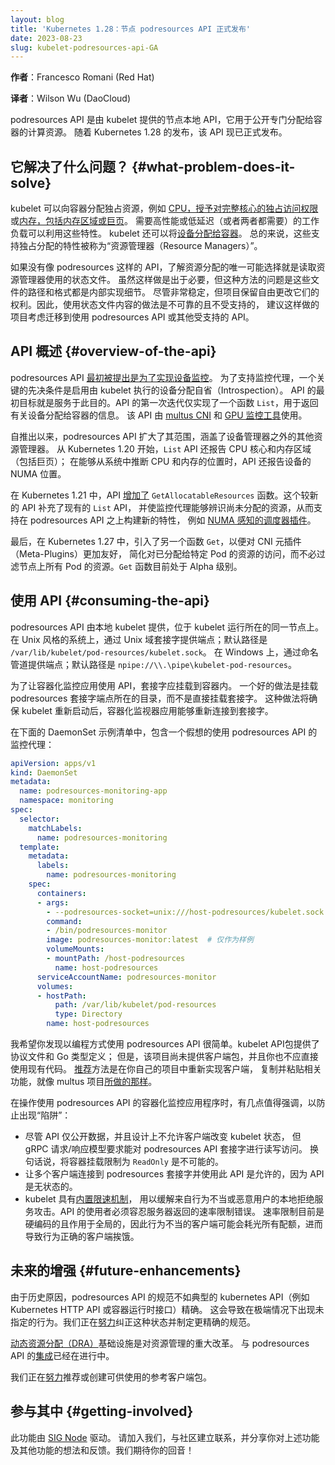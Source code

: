 ```yaml
---
layout: blog
title: 'Kubernetes 1.28：节点 podresources API 正式发布'
date: 2023-08-23
slug: kubelet-podresources-api-GA
---
```

<!--
layout: blog
title: 'Kubernetes 1.28: Node podresources API Graduates to GA'
date: 2023-08-23
slug: kubelet-podresources-api-GA
-->

<!--
**Author:**
Francesco Romani (Red Hat)
-->
**作者**：Francesco Romani (Red Hat)

**译者**：Wilson Wu (DaoCloud)

<!--
The podresources API is an API served by the kubelet locally on the node, which exposes the compute resources exclusively allocated to containers. With the release of Kubernetes 1.28, that API is now Generally Available.
-->
podresources API 是由 kubelet 提供的节点本地 API，它用于公开专门分配给容器的计算资源。
随着 Kubernetes 1.28 的发布，该 API 现已正式发布。

<!--
## What problem does it solve?
-->
## 它解决了什么问题？ {#what-problem-does-it-solve}

<!--
The kubelet can allocate exclusive resources to containers, like [CPUs, granting exclusive access to full cores](https://kubernetes.io/docs/tasks/administer-cluster/cpu-management-policies/) or [memory, either regions or hugepages](https://kubernetes.io/docs/tasks/administer-cluster/memory-manager/). Workloads which require high performance, or low latency (or both) leverage these features. The kubelet also can assign [devices to containers](https://kubernetes.io/docs/concepts/extend-kubernetes/compute-storage-net/device-plugins/). Collectively, these features which enable exclusive assignments are known as "resource managers".
-->
kubelet 可以向容器分配独占资源，例如
[CPU，授予对完整核心的独占访问权限](/zh-cn/docs/tasks/administer-cluster/cpu-management-policies/)或[内存，包括内存区域或巨页](/zh-cn/docs/tasks/administer-cluster/memory-manager/)。
需要高性能或低延迟（或者两者都需要）的工作负载可以利用这些特性。
kubelet 还可以将[设备分配给容器](/zh-cn/docs/concepts/extend-kubernetes/compute-storage-net/device-plugins/)。
总的来说，这些支持独占分配的特性被称为“资源管理器（Resource Managers）”。

<!--
Without an API like podresources, the only possible option to learn about resource assignment was to read the state files the resource managers use. While done out of necessity, the problem with this approach is the path and the format of these file are both internal implementation details. Albeit very stable, the project reserves the right to change them freely. Consuming the content of the state files is thus fragile and unsupported, and projects doing this are recommended to consider moving to podresources API or to other supported APIs.
-->
如果没有像 podresources 这样的 API，了解资源分配的唯一可能选择就是读取资源管理器使用的状态文件。
虽然这样做是出于必要，但这种方法的问题是这些文件的路径和格式都是内部实现细节。
尽管非常稳定，但项目保留自由更改它们的权利。因此，使用状态文件内容的做法是不可靠的且不受支持的，
建议这样做的项目考虑迁移到使用 podresources API 或其他受支持的 API。

<!--
## Overview of the API
-->
## API 概述 {#overview-of-the-api}

<!--
The podresources API was [initially proposed to enable device monitoring](https://kubernetes.io/docs/concepts/extend-kubernetes/compute-storage-net/device-plugins/#monitoring-device-plugin-resources). In order to enable monitoring agents, a key prerequisite is to enable introspection of device assignment, which is performed by the kubelet. Serving this purpose was the initial goal of the API. The first iteration of the API only had a single function implemented, `List`, to return information about the assignment of devices to containers. The API is used by [multus CNI](https://github.com/k8snetworkplumbingwg/multus-cni) and by [GPU monitoring tools](https://github.com/NVIDIA/dcgm-exporter).
-->
podresources API [最初被提出是为了实现设备监控](/zh-cn/docs/concepts/extend-kubernetes/compute-storage-net/device-plugins/#monitoring-device-plugin-resources)。
为了支持监控代理，一个关键的先决条件是启用由 kubelet 执行的设备分配自省（Introspection）。
API 的最初目标就是服务于此目的。API 的第一次迭代仅实现了一个函数 `List`，用于返回有关设备分配给容器的信息。
该 API 由 [multus CNI](https://github.com/k8snetworkplumbingwg/multus-cni)
和 [GPU 监控工具](https://github.com/NVIDIA/dcgm-exporter)使用。

<!--
Since its inception, the podresources API increased its scope to cover other resource managers than device manager. Starting from Kubernetes 1.20, the `List` API reports also CPU cores and memory regions (including hugepages); the API also reports the NUMA locality of the devices, while the locality of CPUs and memory can be inferred from the system.
-->
自推出以来，podresources API 扩大了其范围，涵盖了设备管理器之外的其他资源管理器。
从 Kubernetes 1.20 开始，`List` API 还报告 CPU 核心和内存区域（包括巨页）；
在能够从系统中推断 CPU 和内存的位置时，API 还报告设备的 NUMA 位置。

<!--
In Kubernetes 1.21, the API [gained](https://github.com/kubernetes/enhancements/blob/master/keps/sig-node/2403-pod-resources-allocatable-resources/README.md) the `GetAllocatableResources` function. This newer API complements the existing `List` API and enables monitoring agents to determine the unallocated resources, thus enabling new features built on top of the podresources API like a [NUMA-aware scheduler plugin](https://github.com/kubernetes-sigs/scheduler-plugins/blob/master/pkg/noderesourcetopology/README.md).
-->
在 Kubernetes 1.21 中，API [增加了](https://github.com/kubernetes/enhancements/blob/master/keps/sig-node/2403-pod-resources-allocatable-resources/README.md)
`GetAllocatableResources` 函数。这个较新的 API 补充了现有的 `List` API，
并使监控代理能够辨识尚未分配的资源，从而支持在 podresources API 之上构建新的特性，
例如 [NUMA 感知的调度器插件](https://github.com/kubernetes-sigs/scheduler-plugins/blob/master/pkg/noderesourcetopology/README.md)。

<!--
Finally, in Kubernetes 1.27, another function, `Get` was introduced to be more friendly with CNI meta-plugins, to make it simpler to access resources allocated to a specific pod, rather than having to filter through resources for all pods on the node. The `Get` function is currently alpha level.
-->
最后，在 Kubernetes 1.27 中，引入了另一个函数 `Get`，以便对 CNI 元插件（Meta-Plugins）更加友好，
简化对已分配给特定 Pod 的资源的访问，而不必过滤节点上所有 Pod 的资源。`Get` 函数目前处于 Alpha 级别。

<!--
## Consuming the API
-->
## 使用 API {#consuming-the-api}

<!--
The podresources API is served by the kubelet locally, on the same node on which is running. On unix flavors, the endpoint is served over a unix domain socket; the default path is `/var/lib/kubelet/pod-resources/kubelet.sock`. On windows, the endpoint is served over a named pipe; the default path is `npipe://\\.\pipe\kubelet-pod-resources`.
-->
podresources API 由本地 kubelet 提供，位于 kubelet 运行所在的同一节点上。
在 Unix 风格的系统上，通过 Unix 域套接字提供端点；默认路径是 `/var/lib/kubelet/pod-resources/kubelet.sock`。
在 Windows 上，通过命名管道提供端点；默认路径是 `npipe://\\.\pipe\kubelet-pod-resources`。

<!--
In order for the containerized monitoring application consume the API, the socket should be mounted inside the container. A good practice is to mount the directory on which the podresources socket endpoint sits rather than the socket directly. This will ensure that after a kubelet restart, the containerized monitor application will be able to re-connect to the socket.
-->
为了让容器化监控应用使用 API，套接字应挂载到容器内。
一个好的做法是挂载 podresources 套接字端点所在的目录，而不是直接挂载套接字。
这种做法将确保 kubelet 重新启动后，容器化监视器应用能够重新连接到套接字。

<!--
An example manifest for a hypothetical monitoring agent consuming the podresources API and deployed as a DaemonSet could look like:
-->
在下面的 DaemonSet 示例清单中，包含一个假想的使用 podresources API 的监控代理：

<!--
```yaml
apiVersion: apps/v1
kind: DaemonSet
metadata:
  name: podresources-monitoring-app
  namespace: monitoring
spec:
  selector:
    matchLabels:
      name: podresources-monitoring
  template:
    metadata:
      labels:
        name: podresources-monitoring
    spec:
      containers:
      - args:
        - --podresources-socket=unix:///host-podresources/kubelet.sock
        command:
        - /bin/podresources-monitor
        image: podresources-monitor:latest  # just for an example
        volumeMounts:
        - mountPath: /host-podresources
          name: host-podresources
      serviceAccountName: podresources-monitor
      volumes:
      - hostPath:
          path: /var/lib/kubelet/pod-resources
          type: Directory
        name: host-podresources
```
-->
```yaml
apiVersion: apps/v1
kind: DaemonSet
metadata:
  name: podresources-monitoring-app
  namespace: monitoring
spec:
  selector:
    matchLabels:
      name: podresources-monitoring
  template:
    metadata:
      labels:
        name: podresources-monitoring
    spec:
      containers:
      - args:
        - --podresources-socket=unix:///host-podresources/kubelet.sock
        command:
        - /bin/podresources-monitor
        image: podresources-monitor:latest  # 仅作为样例
        volumeMounts:
        - mountPath: /host-podresources
          name: host-podresources
      serviceAccountName: podresources-monitor
      volumes:
      - hostPath:
          path: /var/lib/kubelet/pod-resources
          type: Directory
        name: host-podresources
```

<!--
I hope you find it straightforward to consume the podresources API  programmatically. The kubelet API package provides the protocol file and the go type definitions; however, a client package is not yet available from the project, and the existing code should not be used directly. The [recommended](https://github.com/kubernetes/kubernetes/blob/v1.28.0-rc.0/pkg/kubelet/apis/podresources/client.go#L32) approach is to reimplement the client in your projects, copying and pasting the related functions like for example the multus project is [doing](https://github.com/k8snetworkplumbingwg/multus-cni/blob/v4.0.2/pkg/kubeletclient/kubeletclient.go).
-->
我希望你发现以编程方式使用 podresources API 很简单。kubelet API包提供了协议文件和 Go 类型定义；
但是，该项目尚未提供客户端包，并且你也不应直接使用现有代码。
[推荐](https://github.com/kubernetes/kubernetes/blob/v1.28.0-rc.0/pkg/kubelet/apis/podresources/client.go#L32)方法是在你自己的项目中重新实现客户端，
复制并粘贴相关功能，就像 multus 项目[所做的那样](https://github.com/k8snetworkplumbingwg/multus-cni/blob/v4.0.2/pkg/kubeletclient/kubeletclient.go)。

<!--
When operating the containerized monitoring application consuming the podresources API, few points are worth highlighting to prevent "gotcha" moments:
-->
在操作使用 podresources API 的容器化监控应用程序时，有几点值得强调，以防止出现“陷阱”：

<!--
- Even though the API only exposes data, and doesn't allow by design clients to mutate the kubelet state, the gRPC request/response model requires read-write access to the podresources API socket. In other words, it is not possible to limit the container mount to `ReadOnly`.
- Multiple clients are allowed to connect to the podresources socket and consume the API, since it is stateless.
- The kubelet has [built-in rate limits](https://github.com/kubernetes/kubernetes/pull/116459) to mitigate local Denial of Service attacks from misbehaving or malicious consumers. The consumers of the API must tolerate rate limit errors returned by the server. The rate limit is currently hardcoded and global, so misbehaving clients can consume all the quota and potentially starve correctly behaving clients.
-->
- 尽管 API 仅公开数据，并且设计上不允许客户端改变 kubelet 状态，
  但 gRPC 请求/响应模型要求能对 podresources API 套接字进行读写访问。
  换句话说，将容器挂载限制为 `ReadOnly` 是不可能的。
- 让多个客户端连接到 podresources 套接字并使用此 API 是允许的，因为 API 是无状态的。
- kubelet 具有[内置限速机制](https://github.com/kubernetes/kubernetes/pull/116459)，
  用以缓解来自行为不当或恶意用户的本地拒绝服务攻击。API 的使用者必须容忍服务器返回的速率限制错误。
  速率限制目前是硬编码的且作用于全局的，因此行为不当的客户端可能会耗光所有配额，进而导致行为正确的客户端挨饿。

<!--
## Future enhancements
-->
## 未来的增强 {#future-enhancements}

<!--
For historical reasons, the podresources API has a less precise specification than typical kubernetes APIs (such as the Kubernetes HTTP API, or the container runtime interface). This leads to unspecified behavior in corner cases. An [effort](https://issues.k8s.io/119423) is ongoing to rectify this state and to have a more precise specification.
-->
由于历史原因，podresources API 的规范不如典型的 kubernetes API（例如 Kubernetes HTTP API 或容器运行时接口）精确。
这会导致在极端情况下出现未指定的行为。我们正在[努力](https://issues.k8s.io/119423)纠正这种状态并制定更精确的规范。

<!--
The [Dynamic Resource Allocation (DRA)](https://github.com/kubernetes/enhancements/tree/master/keps/sig-node/3063-dynamic-resource-allocation) infrastructure is a major overhaul of the resource management. The [integration](https://github.com/kubernetes/enhancements/tree/master/keps/sig-node/3695-pod-resources-for-dra) with the podresources API is already ongoing.
-->
[动态资源分配（DRA）](https://github.com/kubernetes/enhancements/tree/master/keps/sig-node/3063-dynamic-resource-allocation)基础设施是对资源管理的重大改革。
与 podresources API 的[集成](https://github.com/kubernetes/enhancements/tree/master/keps/sig-node/3695-pod-resources-for-dra)已经在进行中。

<!--
An [effort](https://issues.k8s.io/119817) is ongoing to recommend or create a reference client package ready to be consumed.
-->
我们正在[努力](https://issues.k8s.io/119817)推荐或创建可供使用的参考客户端包。

<!--
## Getting involved
-->
## 参与其中 {#getting-involved}

<!--
This feature is driven by [SIG Node](https://github.com/Kubernetes/community/blob/master/sig-node/README.md). Please join us to connect with the community and share your ideas and feedback around the above feature and beyond. We look forward to hearing from you!
-->
此功能由 [SIG Node](https://github.com/Kubernetes/community/blob/master/sig-node/README.md) 驱动。
请加入我们，与社区建立联系，并分享你对上述功能及其他功能的想法和反馈。我们期待你的回音！
